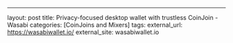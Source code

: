---
layout: post
title: Privacy-focused desktop wallet with trustless CoinJoin - Wasabi
categories: [CoinJoins and Mixers]
tags: 
external_url: https://wasabiwallet.io/
external_site: wasabiwallet.io
